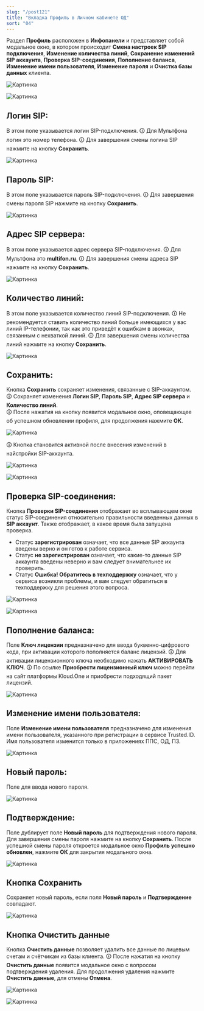```yaml
---
slug: "/post121"
title: "Вкладка Профиль в Личном кабинете ОД"
sort: "04"
---
```


Раздел **Профиль** расположен в **Инфопанели** и представляет собой модальное окно, в котором происходит **Смена настроек SIP подключения**, **Изменение количества линий**, **Сохранение изменений SIP аккаунта**, **Проверка SIP-соединения**, **Пополнение баланса**, **Изменение имени пользователя**, **Изменение пароля** и **Очистка базы данных**  клиента.

![Картинка](./images_od/profile_butt_profile.png "Кнопка Профиль")

![Картинка](./images_od/profile_modal_window_profile.png "Модальное окно Профиль")


## Логин SIP:

В этом поле указывается логин SIP-подключения.
🛈 Для Мультфона логин это номер телефона.
🛈 Для завершения смены логина SIP нажмите на кнопку **Сохранить**.

![Картинка](./images_od/profile_login_sip.png "Поле Логин SIP сервера")

## Пароль SIP:

В этом поле указывается пароль SIP-подключения.
🛈 Для завершения смены пароля SIP нажмите на кнопку **Сохранить**.

![Картинка](./images_od/profile_pass_sip.png "Поле Пароль SIP сервера")

## Адрес SIP сервера:

В этом поле указывается адрес сервера SIP-подключения.
🛈 Для Мультфона это **multifon.ru**.
🛈 Для завершения смены адреса SIP нажмите на кнопку **Сохранить**.

![Картинка](./images_od/profile_address_sip.png "Поле Адрес SIP сервера")

## Количество линий:

В этом поле указывается количество линий SIP-подключения.
🛈 Не рекомендуется ставить количество линий больше имеющихся у вас линий IP-телефонии, так как это приведёт к ошибкам в звонках, связанным с нехваткой линий.
🛈 Для завершения смены количества линий нажмите на кнопку **Сохранить**.

![Картинка](./images_od/profile_number_of_lines.png "Поле Количества линий")

## Сохранить:

Кнопка **Сохранить** сохраняет изменения, связанные с SIP-аккаунтом.  
🛈 Сохраняет изменения **Логин SIP**, **Пароль SIP**, **Адрес SIP сервера** и **Количество линий**.  
🛈 После нажатия на кнопку появится модальное окно, оповещающее об успешном обновлении профиля, для продолжения нажмите **ОК**.

![Картинка](./images_od/registration.png "Кнопка сохранения")

🛈 Кнопка становится активной после внесения изменений в найстройки SIP-аккаунта.

![Картинка](./images_od/profile_form_confirm.png "Кнопка сохранения")

![Картинка](./images_od/profile_form_confirm1.png "Кнопка сохранения")

## Проверка SIP-соединения:

Кнопка **Проверки SIP-соединения** отображает во всплывающем окне статус SIP-соединения относительно правильности введенных данных в **SIP аккаунт**. Также отображает, в какое время была запущена проверка.
* Статус **зарегистрирован** означает, что все данные SIP аккаунта введены верно и он готов к работе сервиса.
* Статус **не зарегистрирован** означает, что какие-то данные SIP аккаунта введены неверно и вам следует внимательнее их проверить.
* Статус **Ошибка! Обратитесь в техподдержку** означает, что у сервиса возникли проблемы, и вам следует обратиться в техподдержку для решения этого вопроса.

![Картинка](./images_od/sip_check.png "Кнопка проверки SIP-соединения")

![Картинка](./images_od/check_sip_alert.png "Модальное окно проверки SIP-соединения")

## Пополнение баланса:

Поле **Ключ лицензии** предназначено для ввода буквенно-цифрового кода, при активации которого пополняется баланс лицензий.
🛈 Для активации лицензионного ключа необходимо нажать **АКТИВИРОВАТЬ КЛЮЧ**.
🛈 По ссылке **Приобрести лицензионный ключ** можно перейти на сайт платформы Kloud.One и приобрести подходящий пакет лицензий.

![Картинка](./images_od/profile_licence.png "Кнопка сохранения")

## Изменение имени пользователя:

Поле **Изменение имени пользователя** предназначено для изменения имени пользователя, указанного при регистрации в сервисе Trusted.ID. Имя пользователя изменится только в приложениях ППС, ОД, ПЗ.

![Картинка](./images_od/profile_name.png "Кнопка сохранения")

## Новый пароль:

Поле для ввода нового пароля.

![Картинка](./images_od/profile_new_pass.png "Поле Новый пароль")

## Подтверждение:

Поле дублирует поле **Новый пароль** для подтверждения нового пароля. Для завершения смены пароля нажмите на кнопку **Сохранить**.
После успешной смены пароля откроется модальное окно **Профиль успешно обновлен**, нажмите **ОК** для закрытия модального окна.

![Картинка](./images_od/profile_confirm_pass.png "Поле Подтверждение")

## Кнопка Сохранить

Сохраняет новый пароль, если поля **Новый пароль** и **Подтверждение** совпадают.

![Картинка](./images_od/profile_butt_save.png "Кнопка Сохранить")


## Кнопка Очистить данные

Кнопка **Очистить данные** позволяет удалить все данные по лицевым счетам и счётчикам из базы клиента.
🛈 После нажатия на кнопку **Очистить данные** появится модальное окно с вопросом подтверждения удаления. Для продолжения удаления нажмите **Очистить данные**, для отмены **Отмена**.

![Картинка](./images_od/profile_clear_data.png "Кнопка Очистить данные")

![Картинка](./images_od/profile_clear_data_confirmation.png "Подтверждение очистки данных")
